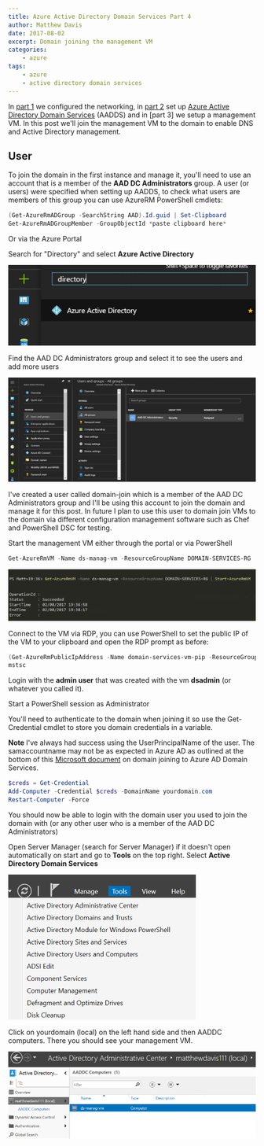 ```yaml
---
title: Azure Active Directory Domain Services Part 4
author: Matthew Davis
date: 2017-08-02
excerpt: Domain joining the management VM
categories: 
    - azure
tags:
    - azure
    - active directory domain services
---
```


In [part 1] we configured the networking, in [part 2] set up [Azure Active Directory Domain Services] (AADDS) and in [part 3] we setup a management VM. 
In this post we'll join the management VM to the domain to enable DNS and Active Directory management.

## User
To join the domain in the first instance and manage it, you'll need to use an account that is a member of the **AAD DC Administrators** group. A user (or users) were specified when setting up AADDS, to check what users are members of this group you can use AzureRM PowerShell cmdlets:

```PowerShell
(Get-AzureRmADGroup -SearchString AAD).Id.guid | Set-Clipboard
Get-AzureRmADGroupMember -GroupObjectId *paste clipboard here*
```
Or via the Azure Portal

Search for "Directory" and select **Azure Active Directory**

![Azure Active Directory](/images/azure-ad-domain-services/directory.png)

Find the AAD DC Administrators group and select it to see the users and add more users

![admin group in portal](/images/azure-ad-domain-services/aad-dc-admin-group.png)

I've created a user called domain-join which is a member of the AAD DC Administrators group and I'll be using this account to join the domain and manage it for this post. In future I plan to use this user to domain join VMs to the domain via different configuration management software such as Chef and PowerShell DSC for testing.

Start the management VM either through the portal or via PowerShell

```PowerShell
Get-AzureRmVM -Name ds-manag-vm -ResourceGroupName DOMAIN-SERVICES-RG | Start-AzureRmVM
```

![start Azure VM with PowerShell](/images/azure-ad-domain-services/start-vm.png)

Connect to the VM via RDP, you can use PowerShell to set the public IP of the VM to your clipboard and open the RDP prompt as before:

```PowerShell
(Get-AzureRmPublicIpAddress -Name domain-services-vm-pip -ResourceGroupName domain-services-rg).PublicIpAddressVersion | Set-Clipboard
mstsc
```
Login with the **admin user** that was created with the vm **dsadmin** (or whatever you called it).

Start a PowerShell session as Administrator

You'll need to authenticate to the domain when joining it so use the Get-Credential cmdlet to store you domain credentials in a variable. 

**Note** I've always had success using the UserPrincipalName of the user. The samaccountname may not be as expected in Azure AD as outlined at the bottom of this [Microsoft document] on domain joining to Azure AD Domain Services.

```PowerShell
$creds = Get-Credential
Add-Computer -Credential $creds -DomainName yourdomain.com
Restart-Computer -Force
```
You should now be able to login with the domain user you used to join the domain with (or any other user who is a member of the AAD DC Administrators)

Open Server Manager (search for Server Manager) if it doesn't open automatically on start and go to **Tools** on the top right.
Select **Active Directory Domain Services**

![open active directory admin centre from server manager](/images/azure-ad-domain-services/ad-admin-centre.png)

Click on yourdomain (local) on the left hand side and then AADDC computers. There you should see your management VM.

![management computer in AADDC OU](/images/azure-ad-domain-services/ad-admin-centre-comps.png)

[Azure Active Directory Domain Services]: https://azure.microsoft.com/en-gb/services/active-directory-ds/
[part 1]: http://matthewdavis111.com/azure/azure-ad-domain-services-1/
[part 2]: http://matthewdavis111.com/azure/azure-ad-domain-services-2/
[Microsoft Document]: https://docs.microsoft.com/en-us/azure/active-directory-domain-services/active-directory-ds-admin-guide-join-windows-vm
